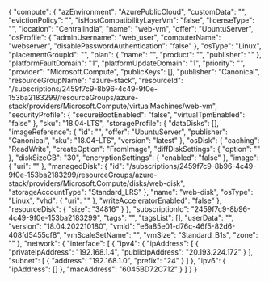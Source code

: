 {
  "compute": {
    "azEnvironment": "AzurePublicCloud",
    "customData": "",
    "evictionPolicy": "",
    "isHostCompatibilityLayerVm": "false",
    "licenseType": "",
    "location": "CentralIndia",
    "name": "web-vm",
    "offer": "UbuntuServer",
    "osProfile": {
      "adminUsername": "web_user",
      "computerName": "webserver",
      "disablePasswordAuthentication": "false"
    },
    "osType": "Linux",
    "placementGroupId": "",
    "plan": {
      "name": "",
      "product": "",
      "publisher": ""
    },
    "platformFaultDomain": "1",
    "platformUpdateDomain": "1",
    "priority": "",
    "provider": "Microsoft.Compute",
    "publicKeys": [],
    "publisher": "Canonical",
    "resourceGroupName": "azure-stack",
    "resourceId": "/subscriptions/2459f7c9-8b96-4c49-9f0e-153ba2183299/resourceGroups/azure-stack/providers/Microsoft.Compute/virtualMachines/web-vm",
    "securityProfile": {
      "secureBootEnabled": "false",
      "virtualTpmEnabled": "false"
    },
    "sku": "18.04-LTS",
    "storageProfile": {
      "dataDisks": [],
      "imageReference": {
        "id": "",
        "offer": "UbuntuServer",
        "publisher": "Canonical",
        "sku": "18.04-LTS",
        "version": "latest"
      },
      "osDisk": {
        "caching": "ReadWrite",
        "createOption": "FromImage",
        "diffDiskSettings": {
          "option": ""
        },
        "diskSizeGB": "30",
        "encryptionSettings": {
          "enabled": "false"
        },
        "image": {
          "uri": ""
        },
        "managedDisk": {
          "id": "/subscriptions/2459f7c9-8b96-4c49-9f0e-153ba2183299/resourceGroups/azure-stack/providers/Microsoft.Compute/disks/web-disk",
          "storageAccountType": "Standard_LRS"
        },
        "name": "web-disk",
        "osType": "Linux",
        "vhd": {
          "uri": ""
        },
        "writeAcceleratorEnabled": "false"
      },
      "resourceDisk": {
        "size": "34816"
      }
    },
    "subscriptionId": "2459f7c9-8b96-4c49-9f0e-153ba2183299",
    "tags": "",
    "tagsList": [],
    "userData": "",
    "version": "18.04.202210180",
    "vmId": "e6a85e01-d76c-46f5-82d6-408fd5455cf8",
    "vmScaleSetName": "",
    "vmSize": "Standard_B1s",
    "zone": ""
  },
  "network": {
    "interface": [
      {
        "ipv4": {
          "ipAddress": [
            {
              "privateIpAddress": "192.168.1.4",
              "publicIpAddress": "20.193.224.172"
            }
          ],
          "subnet": [
            {
              "address": "192.168.1.0",
              "prefix": "24"
            }
          ]
        },
        "ipv6": {
          "ipAddress": []
        },
        "macAddress": "6045BD72C712"
      }
    ]
  }
}

